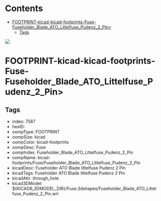 



Contents
========

* [FOOTPRINT-kicad-kicad-footprints-Fuse-Fuseholder_Blade_ATO_Littelfuse_Pudenz_2_Pin>](#footprint-kicad-kicad-footprints-fuse-fuseholder_blade_ato_littelfuse_pudenz_2_pin)
	* [Tags](#tags)
  
![][im]
# FOOTPRINT-kicad-kicad-footprints-Fuse-Fuseholder_Blade_ATO_Littelfuse_Pudenz_2_Pin>

## Tags

- index: 7587
- hexID: 
- oompType: FOOTPRINT
- oompSize: kicad
- oompColor: kicad-footprints
- oompDesc: Fuse
- oompIndex: Fuseholder_Blade_ATO_Littelfuse_Pudenz_2_Pin
- oompName: kicad-footprints/Fuse/Fuseholder_Blade_ATO_Littelfuse_Pudenz_2_Pin
- kicadDesc: Fuseholder ATO Blade littelfuse Pudenz 2 Pin
- kicadTags: Fuseholder ATO Blade littelfuse Pudenz 2 Pin
- kicadAttr: through_hole
- kicad3DModel: ${KICAD6_3DMODEL_DIR}/Fuse.3dshapes/Fuseholder_Blade_ATO_Littelfuse_Pudenz_2_Pin.wrl



[im]: image.png
